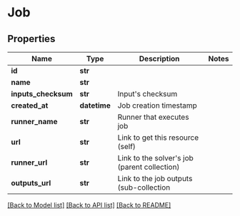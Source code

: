 # Job

## Properties
| Name                | Type         | Description                                      | Notes |
| ------------------- | ------------ | ------------------------------------------------ | ----- |
| **id**              | **str**      |                                                  |
| **name**            | **str**      |                                                  |
| **inputs_checksum** | **str**      | Input&#39;s checksum                             |
| **created_at**      | **datetime** | Job creation timestamp                           |
| **runner_name**     | **str**      | Runner that executes job                         |
| **url**             | **str**      | Link to get this resource (self)                 |
| **runner_url**      | **str**      | Link to the solver&#39;s job (parent collection) |
| **outputs_url**     | **str**      | Link to the job outputs (sub-collection          |

[[Back to Model list]](../README.md#documentation-for-models) [[Back to API list]](../README.md#documentation-for-api-endpoints) [[Back to README]](../README.md)


